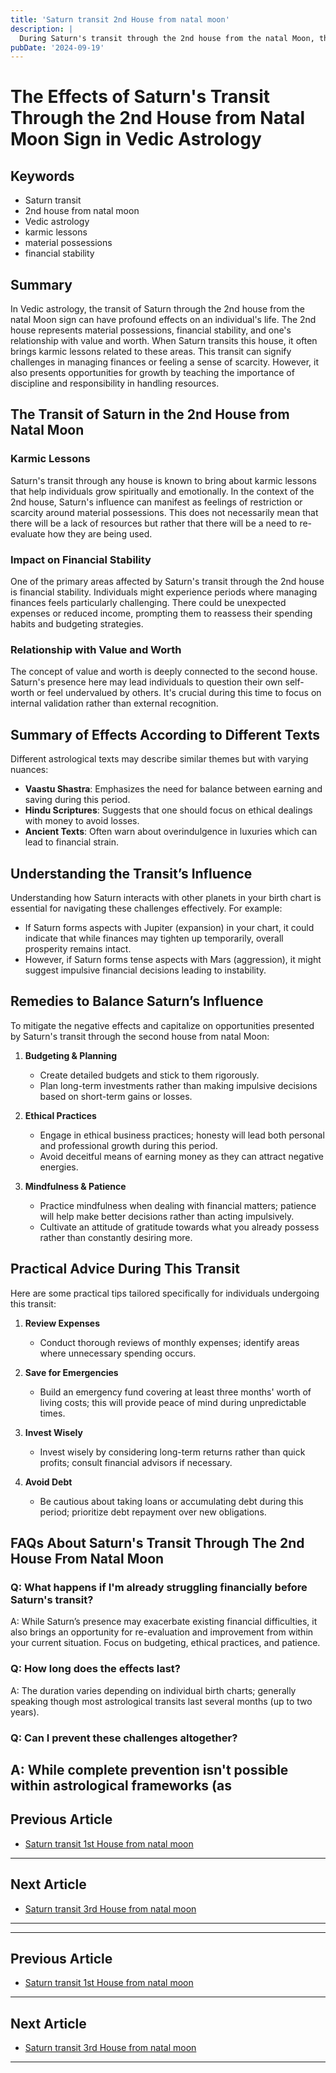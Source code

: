 ```yaml
---
title: 'Saturn transit 2nd House from natal moon'
description: |
  During Saturn's transit through the 2nd house from the natal Moon, the individual may experience financial difficulties, health problems, and strained family relationships. There may be losses in wealth, reputation, and a general decline in well-being.
pubDate: '2024-09-19'
---
```


# The Effects of Saturn's Transit Through the 2nd House from Natal Moon Sign in Vedic Astrology

## Keywords

- Saturn transit
- 2nd house from natal moon
- Vedic astrology
- karmic lessons
- material possessions
- financial stability

## Summary

In Vedic astrology, the transit of Saturn through the 2nd house from the natal Moon sign can have profound effects on an individual's life. The 2nd house represents material possessions, financial stability, and one's relationship with value and worth. When Saturn transits this house, it often brings karmic lessons related to these areas. This transit can signify challenges in managing finances or feeling a sense of scarcity. However, it also presents opportunities for growth by teaching the importance of discipline and responsibility in handling resources.

## The Transit of Saturn in the 2nd House from Natal Moon

### Karmic Lessons

Saturn's transit through any house is known to bring about karmic lessons that help individuals grow spiritually and emotionally. In the context of the 2nd house, Saturn's influence can manifest as feelings of restriction or scarcity around material possessions. This does not necessarily mean that there will be a lack of resources but rather that there will be a need to re-evaluate how they are being used.

### Impact on Financial Stability

One of the primary areas affected by Saturn's transit through the 2nd house is financial stability. Individuals might experience periods where managing finances feels particularly challenging. There could be unexpected expenses or reduced income, prompting them to reassess their spending habits and budgeting strategies.

### Relationship with Value and Worth

The concept of value and worth is deeply connected to the second house. Saturn's presence here may lead individuals to question their own self-worth or feel undervalued by others. It's crucial during this time to focus on internal validation rather than external recognition.

## Summary of Effects According to Different Texts

Different astrological texts may describe similar themes but with varying nuances:

- **Vaastu Shastra**: Emphasizes the need for balance between earning and saving during this period.
- **Hindu Scriptures**: Suggests that one should focus on ethical dealings with money to avoid losses.
- **Ancient Texts**: Often warn about overindulgence in luxuries which can lead to financial strain.

## Understanding the Transit’s Influence

Understanding how Saturn interacts with other planets in your birth chart is essential for navigating these challenges effectively. For example:

- If Saturn forms aspects with Jupiter (expansion) in your chart, it could indicate that while finances may tighten up temporarily, overall prosperity remains intact.
- However, if Saturn forms tense aspects with Mars (aggression), it might suggest impulsive financial decisions leading to instability.

## Remedies to Balance Saturn’s Influence

To mitigate the negative effects and capitalize on opportunities presented by Saturn's transit through the second house from natal Moon:

1. **Budgeting & Planning**
   - Create detailed budgets and stick to them rigorously.
   - Plan long-term investments rather than making impulsive decisions based on short-term gains or losses.

2. **Ethical Practices**
   - Engage in ethical business practices; honesty will lead both personal and professional growth during this period.
   - Avoid deceitful means of earning money as they can attract negative energies.

3. **Mindfulness & Patience**
   - Practice mindfulness when dealing with financial matters; patience will help make better decisions rather than acting impulsively.
   - Cultivate an attitude of gratitude towards what you already possess rather than constantly desiring more.

## Practical Advice During This Transit

Here are some practical tips tailored specifically for individuals undergoing this transit:

1. **Review Expenses**
   - Conduct thorough reviews of monthly expenses; identify areas where unnecessary spending occurs.
   
2. **Save for Emergencies**
   - Build an emergency fund covering at least three months' worth of living costs; this will provide peace of mind during unpredictable times.

3. **Invest Wisely**
   - Invest wisely by considering long-term returns rather than quick profits; consult financial advisors if necessary.

4. **Avoid Debt**
   - Be cautious about taking loans or accumulating debt during this period; prioritize debt repayment over new obligations.


## FAQs About Saturn's Transit Through The 2nd House From Natal Moon

### Q: What happens if I'm already struggling financially before Saturn's transit?
A: While Saturn’s presence may exacerbate existing financial difficulties, it also brings an opportunity for re-evaluation and improvement from within your current situation. Focus on budgeting, ethical practices, and patience.

### Q: How long does the effects last?
A: The duration varies depending on individual birth charts; generally speaking though most astrological transits last several months (up to two years).

### Q: Can I prevent these challenges altogether?
A: While complete prevention isn't possible within astrological frameworks (as
---

## Previous Article
- [Saturn transit 1st House from natal moon](200701_Saturn_transit_1st_House_from_natal_moon.md)

---

## Next Article
- [Saturn transit 3rd House from natal moon](200703_Saturn_transit_3rd_House_from_natal_moon.md)

---
---

## Previous Article
- [Saturn transit 1st House from natal moon](200701_Saturn_transit_1st_House_from_natal_moon.md)

---

## Next Article
- [Saturn transit 3rd House from natal moon](200703_Saturn_transit_3rd_House_from_natal_moon.md)

---

